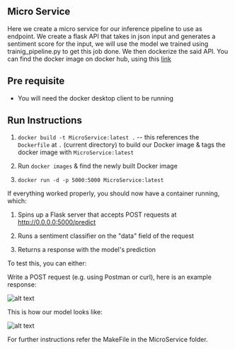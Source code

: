 ## Micro Service
Here we create a micro service for our inference pipeline to use as endpoint. We create a flask API that takes in json input and generates a sentiment score for the input, we will use the model we trained using trainig_pipeline.py to get this job done.
We then dockerize the said API. You can find the docker image on docker hub, using this [link](https://hub.docker.com/r/sidn10/microservice)

## Pre requisite
- You will need the docker desktop client to be running

## Run Instructions

1. `docker build -t MicroService:latest .` -- this references the `Dockerfile` at `.` (current directory) to build our Docker image & tags the docker image with `MicroService:latest`

2. Run `docker images` & find the newly built Docker image

3. `docker run -d -p 5000:5000 MicroService:latest` 

If everything worked properly, you should now have a container running, which:

1. Spins up a Flask server that accepts POST requests at http://0.0.0.0:5000/predict

2. Runs a sentiment classifier on the "data" field of the request 

3. Returns a response with the model's prediction 

To test this, you can either:

Write a POST request (e.g. using Postman or curl), here is an example response:

![alt text]()

This is how our model looks like:

![alt text]()


For further instructions refer the MakeFile in the MicroService folder.
